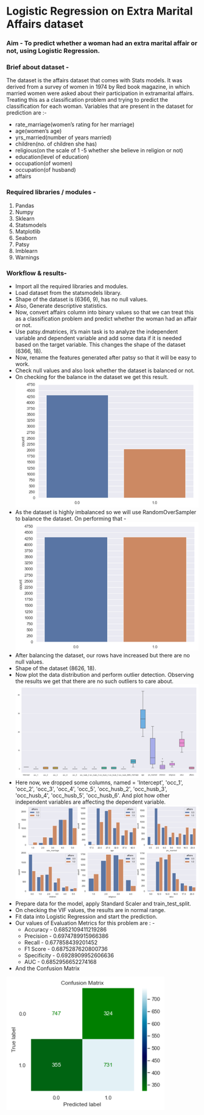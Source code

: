 # Logistic Regression on Extra Marital Affairs dataset
### Aim - To predict whether a woman had an extra marital affair or not, using Logistic Regression.
### Brief about dataset -
The dataset is the affairs dataset that comes with Stats models. It was derived from a survey of women in 1974 by Red book magazine, in which married women were asked about their participation in extramarital affairs. Treating this as a classification problem and trying to predict the classification for each woman. Variables that are present in the dataset for prediction are :-
* rate_marriage(women’s rating for her marriage)
* age(women’s age)
* yrs_married(number of years married)
* children(no. of children she has)
* religious(on the scale of 1 -5 whether she believe in religion or not)
* education(level of education)
* occupation(of women)
* occupation(of husband)
* affairs
### Required libraries / modules -
1. Pandas 
2. Numpy
3. Sklearn
4. Statsmodels
5. Matplotlib
6. Seaborn
7. Patsy
8. Imblearn
9. Warnings
### Workflow & results-
* Import all the required libraries and modules.
* Load dataset from the statsmodels library. 
* Shape of the dataset is (6366, 9), has no null values.
* Also, Generate descriptive statistics.
* Now, convert affairs column into binary values so that we can treat this as a classification problem and predict whether the woman had an affair or not.
* Use patsy.dmatrices, it’s main task is to analyze the independent variable and dependent variable and add some data if it is needed based on the target variable. This changes the shape of the dataset (6366, 18).
* Now, rename the features generated after patsy so that it will be easy to work.
* Check null values and also look whether the dataset is balanced or not.
* On checking for the balance in the dataset we get this result.
![screenshot1](/img/log1.PNG)
* As the dataset is highly imbalanced so we will use RandomOverSampler to balance the dataset. On performing that -
![screenshot2](/img/log2.PNG)
* After balancing the dataset, our rows have increased but there are no null values.
* Shape of the dataset (8626, 18).
* Now plot the data distribution and perform outlier detection. Observing the results we get that there are no such outliers to care about.
![screenshot3](/img/log3.PNG)
* Here now, we dropped some columns, named = 'Intercept', 'occ_1', 'occ_2', 'occ_3', 'occ_4', 'occ_5', 'occ_husb_2', 'occ_husb_3', 'occ_husb_4', 'occ_husb_5', 'occ_husb_6'. And plot how other independent variables are affecting the dependent variable.
![screenshot4](/img/log4.PNG)
* Prepare data for the model, apply Standard Scaler and train_test_split.
* On checking the VIF values, the results are in normal range.
* Fit data into Logistic Regression and start the prediction.
* Our values of Evaluation Metrics for this problem are : -
  * Accuracy - 0.6852109411219286
  * Precision - 0.6974789915966386
  * Recall - 0.677858439201452
  * F1 Score - 0.6875287620800736
  * Specificity - 0.6928909952606636
  * AUC - 0.6852956652274168
* And the Confusion Matrix

![screenshot5](/img/log5.PNG)
